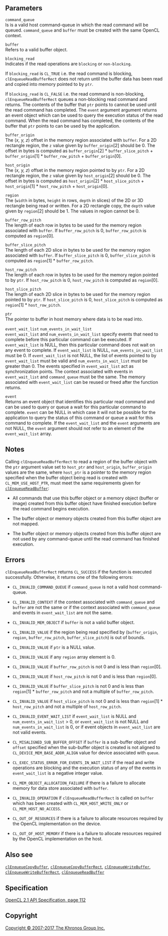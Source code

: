 
## Parameters

`command_queue`  
Is is a valid host command-queue in which the read command will be
queued. `command_queue` and `buffer` must be created with the same
OpenCL context.

`buffer`  
Refers to a valid buffer object.

`blocking_read`  
Indicates if the read operations are `blocking` or `non-blocking`.

If `blocking_read` is `CL_TRUE` i.e. the read command is blocking,
`clEnqueueReadBufferRect` does not return until the buffer data has been
read and copied into memory pointed to by `ptr`.

If `blocking_read` is `CL_FALSE` i.e. the read command is non-blocking,
`clEnqueueReadBufferRect` queues a non-blocking read command and
returns. The contents of the buffer that `ptr` points to cannot be used
until the read command has completed. The `event` argument argument
returns an event object which can be used to query the execution status
of the read command. When the read command has completed, the contents
of the buffer that `ptr` points to can be used by the application.

`buffer_origin`  
The (*x, y, z*) offset in the memory region associated with `buffer`.
For a 2D rectangle region, the `z` value given by `buffer_origin`\[2\]
should be 0. The offset in bytes is computed as `buffer_origin`\[2\] \*
`buffer_slice_pitch` + `buffer_origin`\[1\] \* `buffer_row_pitch` +
`buffer_origin`\[0\].

`host_origin`  
The (*x, y, z*) offset in the memory region pointed to by `ptr`. For a
2D rectangle region, the `z` value given by `host_origin`\[2\] should be
0. The offset in bytes is computed as `host_origin`\[2\] \*
`host_slice_pitch` + `host_origin`\[1\] \* `host_row_pitch` +
`host_origin`\[0\].

`region`  
The (`width` in bytes, `height` in rows, `depth` in slices) of the 2D or
3D rectangle being read or written. For a 2D rectangle copy, the `depth`
value given by `region`\[2\] should be 1. The values in region cannot
be 0.

`buffer_row_pitch`  
The length of each row in bytes to be used for the memory region
associated with `buffer`. If `buffer_row_pitch` is 0, `buffer_row_pitch`
is computed as `region`\[0\].

`buffer_slice_pitch`  
The length of each 2D slice in bytes to be used for the memory region
associated with `buffer`. If `buffer_slice_pitch` is 0,
`buffer_slice_pitch` is computed as `region`\[1\] \* `buffer_row_pitch`.

`host_row_pitch`  
The length of each row in bytes to be used for the memory region pointed
to by `ptr`. If `host_row_pitch` is 0, `host_row_pitch` is computed as
`region`\[0\].

`host_slice_pitch`  
The length of each 2D slice in bytes to be used for the memory region
pointed to by `ptr`. If `host_slice_pitch` is 0, `host_slice_pitch` is
computed as `region`\[1\] \* `host_row_pitch`.

`ptr`  
The pointer to buffer in host memory where data is to be read into.

`event_wait_list` `num_events_in_wait_list`  
`event_wait_list` and `num_events_in_wait_list` specify events that need
to complete before this particular command can be executed. If
`event_wait_list` is NULL, then this particular command does not wait on
any event to complete. If `event_wait_list` is NULL,
`num_events_in_wait_list` must be 0. If `event_wait_list` is not NULL,
the list of events pointed to by `event_wait_list` must be valid and
`num_events_in_wait_list` must be greater than 0. The events specified
in `event_wait_list` act as synchronization points. The context
associated with events in `event_wait_list` and `command_queue` must be
the same. The memory associated with `event_wait_list` can be reused or
freed after the function returns.

`event`  
Returns an event object that identifies this particular read command and
can be used to query or queue a wait for this particular command to
complete. `event` can be NULL in which case it will not be possible for
the application to query the status of this command or queue a wait for
this command to complete. If the `event_wait_list` and the `event`
arguments are not NULL, the `event` argument should not refer to an
element of the `event_wait_list` array.

## Notes

Calling `clEnqueueReadBufferRect` to read a region of the buffer object
with the `ptr` argument value set to `host_ptr` and `host_origin`,
`buffer_origin` values are the same, where `host_ptr` is a pointer to
the memory region specified when the buffer object being read is created
with `CL_MEM_USE_HOST_PTR`, must meet the same requirements given for
[`clEnqueueReadBuffer`](clEnqueueReadBuffer.html):

-   All commands that use this buffer object or a memory object (buffer
    or image) created from this buffer object have finished execution
    before the read command begins execution.

-   The buffer object or memory objects created from this buffer object
    are not mapped.

-   The buffer object or memory objects created from this buffer object
    are not used by any command-queue until the read command has
    finished execution.

## Errors

`clEnqueueReadBufferRect` returns `CL_SUCCESS` if the function is
executed successfully. Otherwise, it returns one of the following
errors:

-   `CL_INVALID_COMMAND_QUEUE` if `command_queue` is not a valid host
    command-queue.

-   `CL_INVALID_CONTEXT` if the context associated with `command_queue`
    and `buffer` are not the same or if the context associated with
    `command_queue` and events in `event_wait_list` are not the same.

-   `CL_INVALID_MEM_OBJECT` if `buffer` is not a valid buffer object.

-   `CL_INVALID_VALUE` if the region being read specified by
    (`buffer_origin`, `region`, `buffer_row_pitch`,
    `buffer_slice_pitch`) is out of bounds.

-   `CL_INVALID_VALUE` if `ptr` is a NULL value.

-   `CL_INVALID_VALUE` if any `region` array element is 0.

-   `CL_INVALID_VALUE` if `buffer_row_pitch` is not 0 and is less than
    `region`\[0\].

-   `CL_INVALID_VALUE` if `host_row_pitch` is not 0 and is less than
    `region`\[0\].

-   `CL_INVALID_VALUE` if `buffer_slice_pitch` is not 0 and is less than
    `region`\[1\] \* `buffer_row_pitch` and not a multiple of
    `buffer_row_pitch`.

-   `CL_INVALID_VALUE` if `host_slice_pitch` is not 0 and is less than
    `region`\[1\] \* `host_row_pitch` and not a multiple of
    `host_row_pitch`.

-   `CL_INVALID_EVENT_WAIT_LIST` if `event_wait_list` is NULL and
    `num_events_in_wait_list` > 0, or `event_wait_list` is not NULL and
    `num_events_in_wait_list` is 0, or if event objects in
    `event_wait_list` are not valid events.

-   `CL_MISALIGNED_SUB_BUFFER_OFFSET` if `buffer` is a sub-buffer object
    and `offset` specified when the sub-buffer object is created is not
    aligned to `CL_DEVICE_MEM_BASE_ADDR_ALIGN` value for device
    associated with `queue`.

-   `CL_EXEC_STATUS_ERROR_FOR_EVENTS_IN_WAIT_LIST` if the read and write
    operations are blocking and the execution status of any of the
    events in `event_wait_list` is a negative integer value.

-   `CL_MEM_OBJECT_ALLOCATION_FAILURE` if there is a failure to allocate
    memory for data store associated with `buffer`.

-   `CL_INVALID_OPERATION` if `clEnqueueReadBufferRect` is called on
    `buffer` which has been created with `CL_MEM_HOST_WRITE_ONLY` or
    `CL_MEM_HOST_NO_ACCESS`.

-   `CL_OUT_OF_RESOURCES` if there is a failure to allocate resources
    required by the OpenCL implementation on the device.

-   `CL_OUT_OF_HOST_MEMORY` if there is a failure to allocate resources
    required by the OpenCL implementation on the host.

## Also see

[`clEnqueueCopyBuffer`](clEnqueueCopyBuffer.html),
[`clEnqueueCopyBufferRect`](clEnqueueCopyBufferRect.html),
[`clEnqueueWriteBuffer`](clEnqueueWriteBuffer.html),
[`clEnqueueWriteBufferRect`](clEnqueueWriteBufferRect.html),
[`clEnqueueReadBuffer`](clEnqueueReadBuffer.html)

## Specification

[OpenCL 2.1 API Specification, page
112](https://www.khronos.org/registry/cl/specs/opencl-2.1.pdf#page=112)

## Copyright

[Copyright © 2007-2017 The Khronos Group Inc.](copyright.html)
